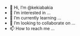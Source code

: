 - 👋 Hi, I’m @kekiabakia
- 👀 I’m interested in ...
- 🌱 I’m currently learning ...
- 💞️ I’m looking to collaborate on ...
- 📫 How to reach me ...

<!---
kekiabakia/kekiabakia is a ✨ special ✨ repository because its `README.md` (this file) appears on your GitHub profile.
You can click the Preview link to take a look at your changes.
--->
